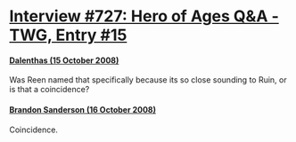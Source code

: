 # [Interview #727: Hero of Ages Q&A - TWG, Entry #15](https://www.theoryland.com/intvmain.php?i=727#15)

#### [Dalenthas (15 October 2008)](http://twg.17thshard.com/index.php?topic=6655.msg129131#msg129131)

Was Reen named that specifically because its so close sounding to Ruin, or is that a coincidence?

#### [Brandon Sanderson (16 October 2008)](http://twg.17thshard.com/index.php?topic=6655.msg129157#msg129157)

Coincidence.

